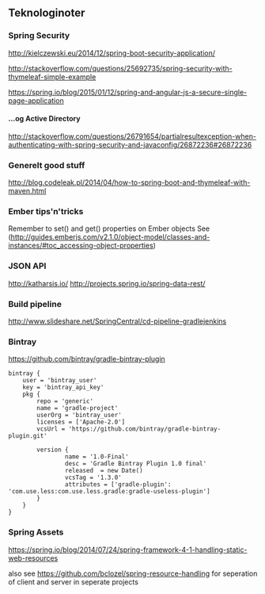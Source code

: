 

## Teknologinoter

### Spring Security

http://kielczewski.eu/2014/12/spring-boot-security-application/

http://stackoverflow.com/questions/25692735/spring-security-with-thymeleaf-simple-example

https://spring.io/blog/2015/01/12/spring-and-angular-js-a-secure-single-page-application

#### ...og Active Directory

http://stackoverflow.com/questions/26791654/partialresultexception-when-authenticating-with-spring-security-and-javaconfig/26872236#26872236


### Generelt good stuff

http://blog.codeleak.pl/2014/04/how-to-spring-boot-and-thymeleaf-with-maven.html

### Ember tips'n'tricks

Remember to set() and get() properties on Ember objects
See (http://guides.emberjs.com/v2.1.0/object-model/classes-and-instances/#toc_accessing-object-properties)

### JSON API
http://katharsis.io/
http://projects.spring.io/spring-data-rest/

### Build pipeline

http://www.slideshare.net/SpringCentral/cd-pipeline-gradlejenkins

### Bintray

https://github.com/bintray/gradle-bintray-plugin

    bintray {
        user = 'bintray_user'
        key = 'bintray_api_key'
        pkg {
            repo = 'generic'
            name = 'gradle-project'
            userOrg = 'bintray_user'
            licenses = ['Apache-2.0']
            vcsUrl = 'https://github.com/bintray/gradle-bintray-plugin.git'

            version {
                    name = '1.0-Final'
                    desc = 'Gradle Bintray Plugin 1.0 final'
                    released  = new Date()
                    vcsTag = '1.3.0'
                    attributes = ['gradle-plugin': 'com.use.less:com.use.less.gradle:gradle-useless-plugin']
            }
        }
    }

### Spring Assets

https://spring.io/blog/2014/07/24/spring-framework-4-1-handling-static-web-resources

also see https://github.com/bclozel/spring-resource-handling for seperation of client and server in seperate projects
